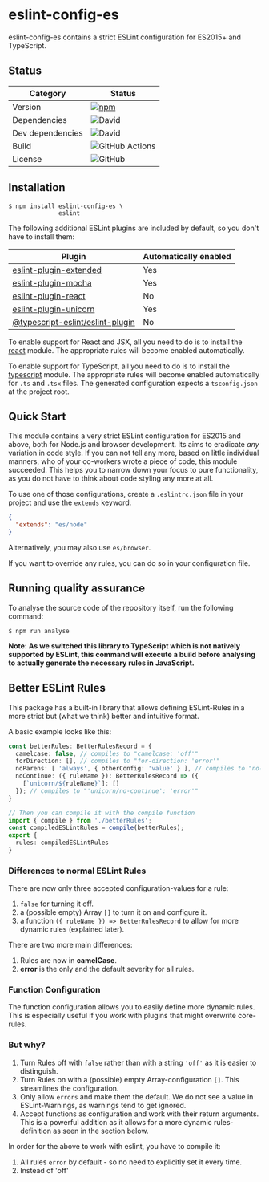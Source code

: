 # eslint-config-es

eslint-config-es contains a strict ESLint configuration for ES2015+ and TypeScript.

## Status

| Category         | Status                                                                                                        |
| ---------------- | ------------------------------------------------------------------------------------------------------------- |
| Version          | [![npm](https://img.shields.io/npm/v/eslint-config-es)](https://www.npmjs.com/package/eslint-config-es)       |
| Dependencies     | ![David](https://img.shields.io/david/thenativeweb/eslint-config-es)                                          |
| Dev dependencies | ![David](https://img.shields.io/david/dev/thenativeweb/eslint-config-es)                                      |
| Build            | ![GitHub Actions](https://github.com/thenativeweb/eslint-config-es/workflows/Release/badge.svg?branch=master) |
| License          | ![GitHub](https://img.shields.io/github/license/thenativeweb/eslint-config-es)                                |

## Installation

```shell
$ npm install eslint-config-es \
              eslint
```

The following additional ESLint plugins are included by default, so you don't have to install them:

| Plugin                                                                                             | Automatically enabled |
| -------------------------------------------------------------------------------------------------- | --------------------- |
| [eslint-plugin-extended](https://www.npmjs.com/package/eslint-plugin-extended)                     | Yes                   |
| [eslint-plugin-mocha](https://www.npmjs.com/package/eslint-plugin-mocha)                           | Yes                   |
| [eslint-plugin-react](https://www.npmjs.com/package/eslint-plugin-react)                           | No                    |
| [eslint-plugin-unicorn](https://www.npmjs.com/package/eslint-plugin-unicorn)                       | Yes                   |
| [@typescript-eslint/eslint-plugin](https://www.npmjs.com/package/@typescript-eslint/eslint-plugin) | No                    |

To enable support for React and JSX, all you need to do is to install the [react](https://www.npmjs.com/package/react) module. The appropriate rules will become enabled automatically.

To enable support for TypeScript, all you need to do is to install the [typescript](https://www.npmjs.com/package/typescript) module. The appropriate rules will become enabled automatically for `.ts` and `.tsx` files. The generated configuration expects a `tsconfig.json` at the project root.

## Quick Start

This module contains a very strict ESLint configuration for ES2015 and above, both for Node.js and browser development. Its aims to eradicate _any_ variation in code style. If you can not tell any more, based on little individual manners, who of your co-workers wrote a piece of code, this module succeeded. This helps you to narrow down your focus to pure functionality, as you do not have to think about code styling any more at all.

To use one of those configurations, create a `.eslintrc.json` file in your project and use the `extends` keyword.

```json
{
  "extends": "es/node"
}
```

Alternatively, you may also use `es/browser`.

If you want to override any rules, you can do so in your configuration file.

## Running quality assurance

To analyse the source code of the repository itself, run the following command:

```shell
$ npm run analyse
```

**Note: As we switched this library to TypeScript which is not natively supported by ESLint, this command will execute a build before analysing to actually generate the necessary rules in JavaScript.**

## Better ESLint Rules

This package has a built-in library that allows defining ESLint-Rules in a more strict but (what we think) better and intuitive format.

A basic example looks like this:

```typescript
const betterRules: BetterRulesRecord = {
  camelcase: false, // compiles to "camelcase: 'off'"
  forDirection: [], // compiles to "for-direction: 'error'"
  noParens: [ 'always', { otherConfig: 'value' } ], // compiles to "no-parens: [ 'error', 'always', {otherConfig: 'value' } ]"
  noContinue: ({ ruleName }): BetterRulesRecord => ({
    [`unicorn/${ruleName}`]: []
  }); // compiles to "'unicorn/no-continue': 'error'"
}

// Then you can compile it with the compile function
import { compile } from './betterRules';
const compiledESLintRules = compile(betterRules);
export {
  rules: compiledESLintRules
}
```

### Differences to normal ESLint Rules

There are now only three accepted configuration-values for a rule:

1. `false` for turning it off.
2. a (possible empty) Array `[]` to turn it on and configure it.
3. a function `({ ruleName }) => BetterRulesRecord` to allow for more dynamic rules (explained later).

There are two more main differences:

1. Rules are now in **camelCase**.
2. **error** is the only and the default severity for all rules.

### Function Configuration

The function configuration allows you to easily define more dynamic rules. This is especially useful if you work with plugins that might overwrite core-rules.

### But why?

1. Turn Rules off with `false` rather than with a string `'off'` as it is easier to distinguish.
2. Turn Rules on with a (possible) empty Array-configuration `[]`. This streamlines the configuration.
3. Only allow `errors` and make them the default. We do not see a value in ESLint-Warnings, as warnings tend to get ignored.
4. Accept functions as configuration and work with their return arguments. This is a powerful addition as it allows for a more dynamic rules-definition as seen in the section below.

In order for the above to work with eslint, you have to compile it:

1. All rules `error` by default - so no need to explicitly set it every time.
2. Instead of 'off'

